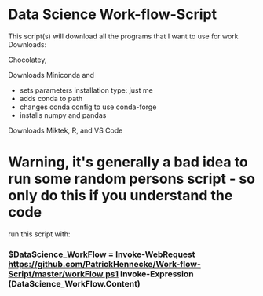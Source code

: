 # Data Science Work-flow-Script
This script(s) will download all the programs that I want to use for work
Downloads:

Chocolatey,

Downloads Miniconda and 
- sets parameters installation type: just me
-  adds conda to path
- changes conda config to use conda-forge
- installs numpy and pandas

Downloads Miktek, R, and VS Code

# Warning, it's generally a bad idea to run some random persons script - so only do this if you understand the code

run this script with:

### $DataScience_WorkFlow = Invoke-WebRequest https://github.com/PatrickHennecke/Work-flow-Script/master/workFlow.ps1 Invoke-Expression $($DataScience_WorkFlow.Content)
